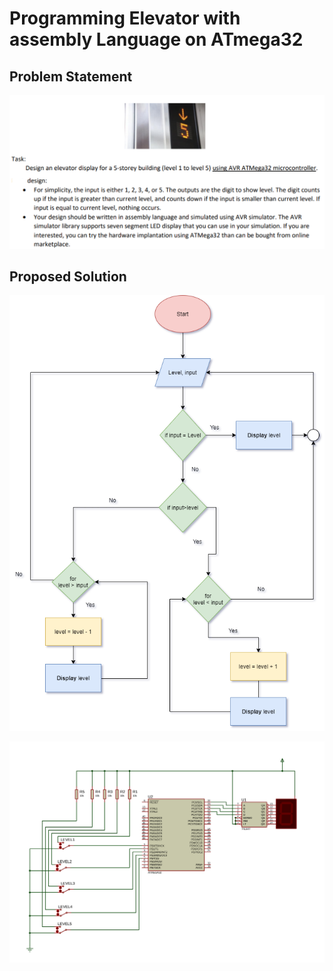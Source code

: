 # Programming Elevator with assembly Language on ATmega32

## Problem Statement

![Image of Yaktocat](https://github.com/nhjoy/Elevator-Design-with-assembly/blob/main/Proteus%20simulation/Task%20Problem.png)

## Proposed Solution

![Image of Yaktocat](https://github.com/nhjoy/Elevator-Design-with-assembly/blob/main/Proteus%20simulation/Flowchart_task1.png)


![Image of Yaktocat](https://raw.githubusercontent.com/nhjoy/Elevator-Design-with-assembly/2caadf7b09911f72d5a21bc722b4f5c2db66716d/Proteus%20simulation/Proteus%20block/Elevator-1.SVG)

